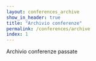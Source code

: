 ```yaml
---
layout: conferences_archive
show_in_header: true
title: "Archivio conferenze"
permalink: /conferences/archive
index: 1
---
```


Archivio conferenze passate